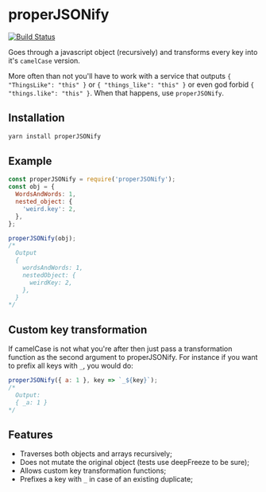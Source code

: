 # properJSONify

[![Build Status](https://travis-ci.org/joaojeronimo/properJSONify.svg?branch=master)](https://travis-ci.org/joaojeronimo/properJSONify)

Goes through a javascript object (recursively) and transforms every key into it's `camelCase` version.

More often than not you'll have to work with a service that outputs `{ "ThingsLike": "this" }`
or `{ "things_like": "this" }` or even god forbid `{ "things.like": "this" }`. When that happens,
use `properJSONify`.

## Installation

```bash
yarn install properJSONify
```

## Example

```javascript
const properJSONify = require('properJSONify');
const obj = {
  WordsAndWords: 1,
  nested_object: {
    'weird.key': 2,
  },
};

properJSONify(obj);
/*
  Output
  {
    wordsAndWords: 1,
    nestedObject: {
      weirdKey: 2,
    },
  }
*/
```

## Custom key transformation

If camelCase is not what you're after then just pass a transformation function as the
second argument to properJSONify. For instance if you want to prefix all keys with
`_`, you would do:

```javascript
properJSONify({ a: 1 }, key => `_${key}`);
/*
  Output:
  { _a: 1 }
*/
```

## Features

- Traverses both objects and arrays recursively;
- Does not mutate the original object (tests use deepFreeze to be sure);
- Allows custom key transformation functions;
- Prefixes a key with `_` in case of an existing duplicate;
